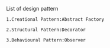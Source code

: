 List of design pattern

	1.Creational Pattern:Abstract Factory

	2.Structural Pattern:Decorator
	
	3.Behavioural Pattern:Observer
			

